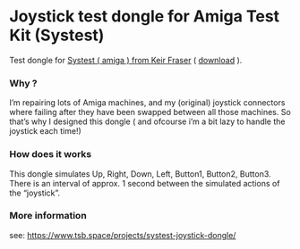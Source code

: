 # Joystick test dongle for Amiga Test Kit (Systest)

Test dongle for [Systest ( amiga ) from Keir Fraser](https://github.com/keirf/Amiga-Stuff) ( [download](https://drive.google.com/file/d/0B6F45EdkSMp1ZGhXMWRvOXVDd3M/view) ).

### Why ?

I’m repairing lots of Amiga machines, and my (original) joystick connectors where failing after they have been swapped between all those machines. So that’s why I designed this dongle ( and ofcourse i’m a bit lazy to handle the joystick each time!)

### How does it works

This dongle simulates Up, Right, Down, Left, Button1, Button2, Button3.
There is an interval of approx. 1 second between the simulated actions of the “joystick”.

### More information

see: https://www.tsb.space/projects/systest-joystick-dongle/

